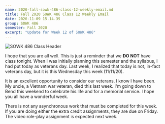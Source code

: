 ```yaml
---
name: 2020-fall-sowk-486-class-12-weekly-email.md
title: Fall 2020 SOWK 486 Class 12 Weekly Email
date: 2020-11-09 15.14.39
group: SOWK 486
semester: Fall 2020
excerpt: "Update for Week 12 of SOWK 486"
---
```


![SOWK 486 Class Header](https://jacobrcampbell.com/assets/media/2020-fall-sowk-486-class-header.png "SOWK 486 Class Header")

I hope that you are all well. This is just a reminder that we **DO NOT** have class tonight. When I was initially planning this semester and the syllabus, I had put today as veterans day. Last week, I realized that today is not, in-fact veterans day, but it is this Wednesday this week (11/11/20). 

It is an excellent opportunity to consider our veterans. I know I have been. My uncle, a Vietnam war veteran, died this last week. I'm going down to Bend this weekend to celebrate his life and for a memorial service. I hope you all have a wonderful week.

There is not any asynchronous work that must be completed for this week. If you are doing either the extra credit assignments, they are due on Friday. The video role-play assignment is expected next week.